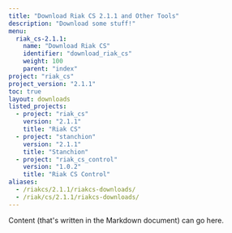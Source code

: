 ```yaml
---
title: "Download Riak CS 2.1.1 and Other Tools"
description: "Download some stuff!"
menu:
  riak_cs-2.1.1:
    name: "Download Riak CS"
    identifier: "download_riak_cs"
    weight: 100
    parent: "index"
project: "riak_cs"
project_version: "2.1.1"
toc: true
layout: downloads
listed_projects:
  - project: "riak_cs"
    version: "2.1.1"
    title: "Riak CS"
  - project: "stanchion"
    version: "2.1.1"
    title: "Stanchion"
  - project: "riak_cs_control"
    version: "1.0.2"
    title: "Riak CS Control"
aliases:
  - /riakcs/2.1.1/riakcs-downloads/
  - /riak/cs/2.1.1/riakcs-downloads/
---
```


Content (that's written in the Markdown document) can go here.

